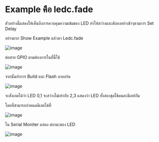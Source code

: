 # Example คือ ledc.fade
ตัวอย่างนี้แสดงให้เห็นถึงการควบคุมความเข้มของ LED ทำให้สว่างและดับลงอย่างช้าๆตามการ Set Delay

อย่างแรก Show Example แล้วหา Ledc.fade

![image](https://github.com/user-attachments/assets/db112cfe-52ee-4a82-b1a9-691c377a8139)

ต่อสาย GPIO ตามต้องการในที่นี้ใช้

![image](https://github.com/user-attachments/assets/260d7bb9-c742-457b-8139-bfb0fce99e0b)

จากนั้นทำการ Build และ Flash ลงบอร์ด

![image](https://github.com/user-attachments/assets/0203f1e5-3613-44eb-bfca-dc3a3ff1daef)

จะสังเกตได้ว่า LED 0,1 จะสว่างไม่เท่ากับ 2,3 แสดงว่า LED ทั้งสองชุดใช้คนละดีเลย์กัน


โดยที่สามารถกำหนดดีเลยได้ที่

![image](https://github.com/user-attachments/assets/7295a3c1-fcf9-44fe-b989-90c5358f2981)


ใน Serial Moniter แสดง สถานะของ LED

![image](https://github.com/user-attachments/assets/9c992ce3-73b4-483e-8eac-8d37b125d046)



